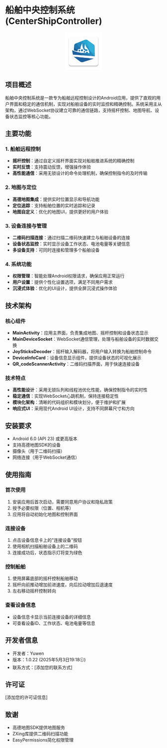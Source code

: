 # 船舶中央控制系统 (CenterShipController)

<p align="center">
  <img src="app/src/main/res/mipmap-xxxhdpi/ic_launcher.png" alt="船舶控制系统图标" width="120" height="120">
</p>

## 项目概述

船舶中央控制系统是一款专为船舶远程控制设计的Android应用，提供了直观的用户界面和稳定的通信机制，实现对船舶设备的实时监控和精确控制。系统采用主从架构，通过WebSocket协议建立可靠的通信链路，支持摇杆控制、地图导航、设备状态监控等核心功能。

## 主要功能

### 1. 船舶远程控制
- **摇杆控制**：通过自定义摇杆界面实现对船舶推进系统的精确控制
- **实时反馈**：支持震动反馈，增强操作体验
- **高性能通信**：采用无锁设计的命令处理机制，确保控制指令的及时传输

### 2. 地图与定位
- **高德地图集成**：提供实时位置显示和导航功能
- **定位追踪**：支持船舶位置的实时追踪和记录
- **地图自定义**：优化的地图UI，提供更好的用户体验

### 3. 设备连接与管理
- **二维码扫描连接**：通过扫描二维码快速建立与船舶设备的连接
- **设备状态监控**：实时显示设备工作状态、电池电量等关键信息
- **多设备支持**：可同时连接和管理多个船舶设备

### 4. 系统功能
- **权限管理**：智能处理Android权限请求，确保应用正常运行
- **用户设置**：提供个性化设置选项，满足不同用户需求
- **沉浸式体验**：优化的UI设计，提供全屏沉浸式操作体验

## 技术架构

### 核心组件

- **MainActivity**：应用主界面，负责集成地图、摇杆控制和设备状态显示
- **MainDeviceSocket**：WebSocket通信管理，处理与船舶设备的实时数据交换
- **JoySticksDecoder**：摇杆输入解码器，将用户输入转换为船舶控制命令
- **DeviceInfoCard**：设备信息显示组件，提供设备状态的可视化展示
- **QR_codeScannerActivity**：二维码扫描界面，用于快速连接设备

### 技术特点

- **高性能设计**：采用无锁队列和线程池优化性能，确保控制指令的实时性
- **稳定通信**：实现WebSocket心跳机制，保持连接稳定性
- **模块化架构**：清晰的代码组织和模块划分，便于维护和扩展
- **响应式UI**：采用现代Android UI设计，支持不同屏幕尺寸和方向

## 安装要求

- Android 6.0 (API 23) 或更高版本
- 支持高德地图SDK的设备
- 摄像头（用于二维码扫描）
- 网络连接（用于WebSocket通信）

## 使用指南

### 首次使用

1. 安装应用后首次启动，需要同意用户协议和隐私政策
2. 授予必要权限（位置、相机等）
3. 应用将自动初始化地图和控制界面

### 连接设备

1. 点击设备信息卡上的"连接设备"按钮
2. 使用相机扫描船舶设备上的二维码
3. 连接成功后，状态指示灯将变为绿色

### 控制船舶

1. 使用屏幕底部的摇杆控制船舶移动
2. 摇杆向前推动增加前进速度，向后拉动增加后退速度
3. 左右移动摇杆控制转向

### 查看设备信息

- 设备信息卡显示当前连接设备的详细信息
- 可查看设备ID、工作状态、电池电量等信息

## 开发者信息

- 开发者：Yuwen
- 版本：1.0.22 (2025年5月3日19:18🕦)
- 联系方式：[添加您的联系方式]

## 许可证

[添加您的许可证信息]

## 致谢

- 高德地图SDK提供地图服务
- ZXing库提供二维码扫描功能
- EasyPermissions简化权限管理
